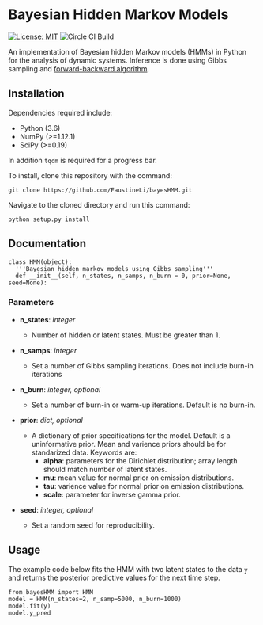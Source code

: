 # Bayesian Hidden Markov Models

[![License: MIT](https://img.shields.io/badge/License-MIT-yellow.svg)](https://opensource.org/licenses/MIT)
![Circle CI Build](https://circleci.com/gh/FaustineLi/bayesHMM.svg?&style=shield&circle-token=c2263692ad3b06234cd09025d3e6e061d78218b4)

An implementation of Bayesian hidden Markov models (HMMs) in Python for the analysis of dynamic systems. Inference is done using Gibbs sampling and [forward-backward algorithm](https://en.wikipedia.org/wiki/Forward%E2%80%93backward_algorithm).  

## Installation

Dependencies required include:

* Python (3.6) 
* NumPy (>=1.12.1)
* SciPy (>=0.19)

In addition `tqdm` is required for a progress bar.

To install, clone this repository with the command:

    git clone https://github.com/FaustineLi/bayesHMM.git

Navigate to the cloned directory and run this command:
  
    python setup.py install

## Documentation 

    class HMM(object):
      '''Bayesian hidden markov models using Gibbs sampling'''
      def __init__(self, n_states, n_samps, n_burn = 0, prior=None, seed=None):


### Parameters

* **n_states**: *integer*
    - Number of hidden or latent states. Must be greater than 1. 
     
* **n_samps**: *integer*
    - Set a number of Gibbs sampling iterations. Does not include burn-in iterations
    
* **n_burn**: *integer, optional* 
    - Set a number of burn-in or warm-up iterations. Default is no burn-in. 

* **prior**: *dict, optional*
     - A dictionary of prior specifications for the model. Default is a uninformative prior. Mean and varience priors should be for standarized data. Keywords are:
        - **alpha**: parameters for the Dirichlet distribution; array length should match number of latent states. 
        - **mu**: mean value for normal prior on emission distributions.
        - **tau**: varience value for normal prior on emission distributions. 
        - **scale**: parameter for inverse gamma prior. 
 
 * **seed**: *integer, optional*
    - Set a random seed for reproducibility.
    
    
## Usage

The example code below fits the HMM with two latent states to the data `y` and returns the posterior predictive values for the next time step. 

    from bayesHMM import HMM
    model = HMM(n_states=2, n_samp=5000, n_burn=1000)
    model.fit(y)
    model.y_pred
